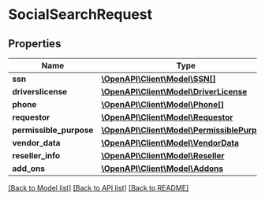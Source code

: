 # SocialSearchRequest

## Properties
Name | Type | Description | Notes
------------ | ------------- | ------------- | -------------
**ssn** | [**\OpenAPI\Client\Model\SSN[]**](SSN.md) |  | [optional] 
**driverslicense** | [**\OpenAPI\Client\Model\DriverLicense**](DriverLicense.md) |  | [optional] 
**phone** | [**\OpenAPI\Client\Model\Phone[]**](Phone.md) |  | [optional] 
**requestor** | [**\OpenAPI\Client\Model\Requestor**](Requestor.md) |  | [optional] 
**permissible_purpose** | [**\OpenAPI\Client\Model\PermissiblePurpose**](PermissiblePurpose.md) |  | [optional] 
**vendor_data** | [**\OpenAPI\Client\Model\VendorData**](VendorData.md) |  | [optional] 
**reseller_info** | [**\OpenAPI\Client\Model\Reseller**](Reseller.md) |  | [optional] 
**add_ons** | [**\OpenAPI\Client\Model\Addons**](Addons.md) |  | [optional] 

[[Back to Model list]](../README.md#documentation-for-models) [[Back to API list]](../README.md#documentation-for-api-endpoints) [[Back to README]](../README.md)


